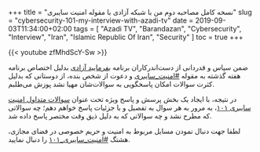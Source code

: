 +++
title = "نسخه کامل مصاحبه دوم من با شبکه آزادی با مقوله امنیت سایبری"
slug = "cybersecurity-101-my-interview-with-azadi-tv"
date = 2019-09-03T11:34:00+02:00
tags = [ "Azadi TV", "Barandazan", "Cybersecurity", "Interview", "Iran", "Islamic Republic Of Iran", "Security" ]
toc = true
+++

{{< youtube zfMhdScY-Sw >}}

ضمن سپاس و قدردانی از دست‌اندرکاران برنامه [بفرمایید آزادی](http://tvazadi.com/category/%D8%A8%D9%81%D8%B1%D9%85%D8%A7%DB%8C%DB%8C%D8%AF-%D8%A2%D8%B2%D8%A7%D8%AF%DB%8C/) بدلیل اختصاص برنامه هفته گذشته به مقوله [#امنیت_سایبری](https://twitter.com/hashtag/امنیت_سایبری?src=hash) و دعوت از شخص بنده، از دوستانی که بدلیل کثرت سوالات امکان پاسخگویی به سوالات‌شان مهیا نشد پوزش می‌طلبم.

در نتیجه، با ایجاد یک بخش پرسش و پاسخ ویژه تحت عنوان [سوالات متداول امنیت سایبری ۱۰۱](/cybersecurity-101-faq/)، به مرور به هر سوال به تفصیل و با جزئیات پاسخ خواهم دهم؛ چه سوالاتی که مطرح نشد و چه سوالاتی که به دلیل ذیق وقت مختصر پاسخ داده شد.

لطفا جهت دنبال نمودن مسایل مربوط به امنیت و حریم خصوصی در فضای مجازی، هشتگ [#امنیت_سایبری_۱۰۱](https://twitter.com/hashtag/امنیت_سایبری_۱۰۱?src=hash) را دنبال نمایید.

<!--more-->
